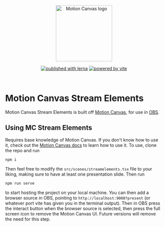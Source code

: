 <br/>
<p align="center">
  <a href="https://motion-canvas.github.io">
    <img width="180" src="https://motion-canvas.github.io/img/logo_dark.svg" alt="Motion Canvas logo">
  </a>
</p>
<p align="center">
  <a href="https://lerna.js.org"><img src="https://img.shields.io/badge/published%20with-lerna-c084fc?style=flat" alt="published with lerna"></a>
  <a href="https://vitejs.dev"><img src="https://img.shields.io/badge/powered%20by-vite-646cff?style=flat" alt="powered by vite"></a>
</p>
<br/>

# Motion Canvas Stream Elements

Motion Canvas Stream Elements is built off [Motion Canvas][mc], for use in [OBS][obs].

## Using MC Stream Elements

Requires base knowledge of Motion Canvas. If you don't know how to use it, check out the [Motion Canvas docs][docs] to learn how to use it.
To use, clone the repo and run
```
npm i
```
Then feel free to modify the `src/scenes/streamelements.tsx` file to your liking, making sure to have at least one presentation slide. Then run
```
npm run serve
```
to start hosting the project on your local machine. You can then add a browser source in OBS, pointing to `http://localhost:9000?present` (or whatever port vite has given you in the terminal output). Then in OBS press the interact button when the browser source is selected, then press the full screen icon to remove the Motion Canvas UI. Future versions will remove the need for this step.


[authenticate]:
  https://docs.github.com/en/packages/working-with-a-github-packages-registry/working-with-the-npm-registry#authenticating-with-a-personal-access-token
[template]: https://github.com/motion-canvas/project-template#using-the-template
[discord]: https://chat.motioncanvas.io
[docs]: https://motioncanvas.io/docs/
[mc]: https://motioncanvas.io
[obs]: https://obsproject.com
